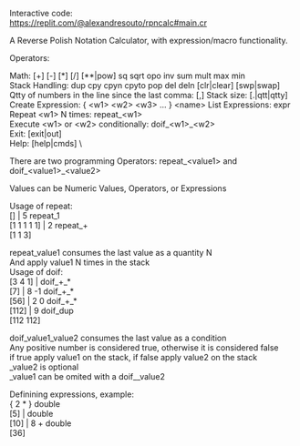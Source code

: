 Interactive code: \
https://replit.com/@alexandresouto/rpncalc#main.cr


A Reverse Polish Notation Calculator, with expression/macro functionality.  

Operators:

Math: [+] [-] [*] [/] [**|pow] sq sqrt opo inv sum mult max min \
Stack Handling: dup cpy cpyn cpyto pop del deln [clr|clear] [swp|swap] \
Qtty of numbers in the line since the last comma: [,]  Stack size: [.|qtt|qtty] \
Create Expression: { \<w1> \<w2> \<w3> ... } \<name>   List Expressions: expr \
Repeat \<w1> N times: repeat_\<w1> \
Execute \<w1> or \<w2> conditionally: doif_\<w1>_\<w2> \
Exit: [exit|out] \
Help: [help|cmds] \


There are two programming Operators: repeat_\<value1> and doif_\<value1>_\<value2>
  
Values can be Numeric Values, Operators, or Expressions
  
Usage of repeat:  \
[] |  5 repeat_1 \
[1 1 1 1 1] | 2 repeat_+  \
[1 1 3] 
  
repeat_value1 consumes the last value as a quantity N  \
And apply value1 N times in the stack  \
Usage of doif:  \
[3 4 1] | doif\_+\_*  \
[7] | 8 -1 doif\_+\_*  \
[56] | 2 0 doif\_+\_*  \
[112] | 9 doif_dup  \
[112 112]
  
doif_value1_value2 consumes the last value as a condition  \
Any positive number is considered true, otherwise it is considered false  \
if true apply value1 on the stack, if false apply value2 on the stack  \
_value2 is optional  \
_value1 can be omited with a doif__value2
  
 Definining expressions, example:  \
  \{ 2 * \} double </br>
  [5] | double  \
  [10] | 8 + double  \
  [36]
